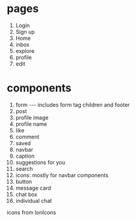 # pages

1. Login
2. Sign up
3. Home
4. inbox
5. explore
6. profile
7. edit

# components

1. form --- includes form tag children and footer
2. post
3. profile image
4. profile name
5. like
6. comment
7. saved
8. navbar
9. caption
10. suggestions for you
11. search
12. icons: mostly for navbar components
13. button
14. message card
15. chat box
16. individual chat

icons from IonIcons
